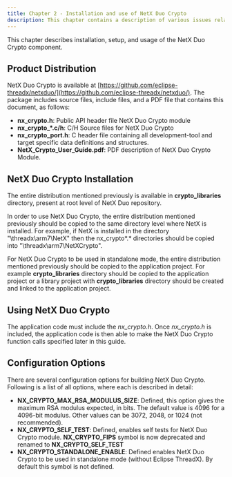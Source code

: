 ```yaml
---
title: Chapter 2 - Installation and use of NetX Duo Crypto
description: This chapter contains a description of various issues related to installation, setup, and usage of the NetX Duo Crypto component.
---
```



This chapter describes installation, setup, and usage of the NetX Duo Crypto component.

## Product Distribution

NetX Duo Crypto is available at [https://github.com/eclipse-threadx/netxduo/](https://github.com/eclipse-threadx/netxduo/). The package includes source files, include files, and a PDF file that contains this document, as follows:

- **nx_crypto.h**: Public API header file NetX Duo Crypto module
- **nx_crypto_*.c/h**: C/H Source files for NetX Duo Crypto
- **nx_crypto_port.h**: C header file containing all development-tool and target specific data definitions and structures.
- **NetX_Crypto_User_Guide.pdf**: PDF description of NetX Duo Crypto Module.

## NetX Duo Crypto Installation

The entire distribution mentioned previously is available in **crypto_libraries** directory, present at root level of NetX Duo repository.

In order to use NetX Duo Crypto, the entire distribution mentioned previously should be copied to the same directory level where NetX is installed. For example, if NetX is installed in the directory "\threadx\arm7\NetX" then the nx_crypto*.* directories should be copied into "\threadx\arm7\NetXCrypto".

For NetX Duo Crypto to be used in standalone mode, the entire distribution mentioned previously should be copied to the application project. For example **crypto_libraries** directory should be copied to the application project or a library project with **crypto_libraries** directory should be created and linked to the application project. 

## Using NetX Duo Crypto

The application code must include the *nx_crypto.h*.  Once *nx_crypto.h* is included, the application code is then able to make the NetX Duo Crypto function calls specified later in this guide.

## Configuration Options

There are several configuration options for building NetX Duo Crypto. Following is a list of all options, where each is described in detail:

- **NX_CRYPTO_MAX_RSA_MODULUS_SIZE**: Defined, this option gives the maximum RSA modulus expected, in bits. The default value is 4096 for a 4096-bit modulus. Other values can be 3072, 2048, or 1024 (not recommended).
- **NX_CRYPTO_SELF_TEST**: Defined, enables self tests for NetX Duo Crypto module. **NX_CRYPTO_FIPS** symbol is now deprecated and renamed to **NX_CRYPTO_SELF_TEST**
- **NX_CRYPTO_STANDALONE_ENABLE**: Defined enables NetX Duo Crypto to be used in standalone mode (without Eclipse ThreadX). By default this symbol is not defined.
